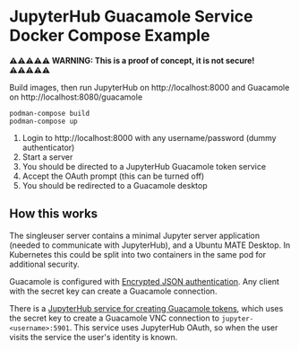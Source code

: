 # JupyterHub Guacamole Service Docker Compose Example

**⚠️⚠️⚠️⚠️⚠️ WARNING: This is a proof of concept, it is not secure! ⚠️⚠️⚠️⚠️⚠️**

Build images, then run JupyterHub on http://localhost:8000 and Guacamole on http://localhost:8080/guacamole

```
podman-compose build
podman-compose up
```

1. Login to http://localhost:8000 with any username/password (dummy authenticator)
2. Start a server
3. You should be directed to a JupyterHub Guacamole token service
4. Accept the OAuth prompt (this can be turned off)
5. You should be redirected to a Guacamole desktop


## How this works

The singleuser server contains a minimal Jupyter server application (needed to communicate with JupyterHub), and a Ubuntu MATE Desktop.
In Kubernetes this could be split into two containers in the same pod for additional security.

Guacamole is configured with [Encrypted JSON authentication](https://guacamole.apache.org/doc/gug/json-auth.html).
Any client with the secret key can create a Guacamole connection.

There is a [JupyterHub service for creating Guacamole tokens](hub/guacamole_handler.py), which uses the secret key to create a Guacamole VNC connection to `jupyter-<username>:5901`.
This service uses JupyterHub OAuth, so when the user visits the service the user's identity is known.



